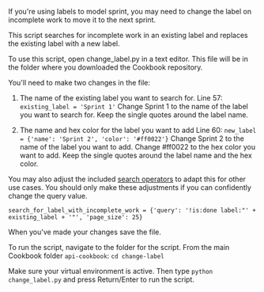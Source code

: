 If you're using labels to model sprint, you may need to change the label on incomplete work to move it to the next sprint.

This script searches for incomplete work in an existing label and replaces the existing label with a new label.

To use this script, open change_label.py in a text editor. This file will be in the folder where you downloaded the Cookbook repository.

You'll need to make two changes in the file:

1. The name of the existing label you want to search for.
   Line 57: `existing_label = 'Sprint 1'`
   Change Sprint 1 to the name of the label you want to search for. Keep the single quotes around the label name.

2. The name and hex color for the label you want to add
    Line 60: `new_label = {'name': 'Sprint 2', 'color': '#ff0022'}`
    Change Sprint 2 to the name of the label you want to add. Change #ff0022 to the hex color you want to add. Keep the single quotes around the label name and the hex color.
    
    

You may also adjust the included [search operators](https://help.clubhouse.io/hc/en-us/articles/360000046646-Search-Operators) to adapt this for other use cases. You should only make these adjustments if you can confidently change the query value.

`search_for_label_with_incomplete_work = {'query': '!is:done label:"' + existing_label + '"', 'page_size': 25}`

When you've made your changes save the file.

To run the script, navigate to the folder for the script.
From the main Cookbook folder `api-cookbook`:
`cd change-label`

Make sure your virtual environment is active.
Then type `python change_label.py` and press Return/Enter to run the script. 
